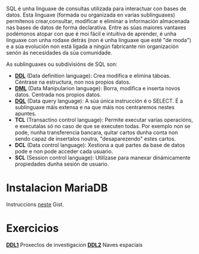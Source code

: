SQL é unha linguaxe de consultas utilizada para interactuar con bases de datos. Esta linguaxe (formada ou organizada en varias sublinguaxes) permítenos crear,consultar, modificar e eliminar a información almacenada nas bases de datos de forma declarativa. Entre as súas maiores vantaxes podémonos atopar con que é moi fácil e intuitiva de aprender, é unha linguaxe con unha rodaxe detrás (non é unha linguaxe que esté "de moda") e a súa evolución non está ligada a ningún fabricante nin organización senón ás necesidades da súa comunidade. 

As sublinguaxes ou subdivisións de SQL son:

 - [**DDL**](DDL/README.MD) (Data definition language): Crea modifica e elimina táboas. Céntrase na estructura, non nos propios datos.
 - [**DML**](DML/README.MD) (Data Manipularion language): Borra, modifica e inserta novos datos. Centrada nos propios datos.
 - [**DQL**](DQL/README.MD) (Data query language): A súa única instrucción é o SELECT. É a sublinguaxe máis extensa e na que máis nos centraremos nestes apuntes.
 - **TCL** (Transactino control language): Permite executar varias operacións, e executalas só no caso de que se executen todas. Por exemplo non se pode, nunha transferencia bancara, quitar cartos dunha conta non sendo capaz de insertalos noutra, "desaparezendo" estes cartos.
 - **DCL** (Data control language): Xestiona a qué partes da base de datos pode e non pode acceder cada usuario.
 - **SCL** (Session control language): Utilízase para manexar dinámicamente propiedades dunha sesión de usuario.
 
 

 # Instalacion MariaDB
 Instruccions [neste](https://gist.github.com/alexoterof/6c89485485752bc05673702f519488e6) Gist.

# Exercicios
  [**DDL1**](exercicios/DDL1/README.MD) Proxectos de investigacion
  [**DDL2**](exercicios/DDL2/README.MD) Naves espaciais